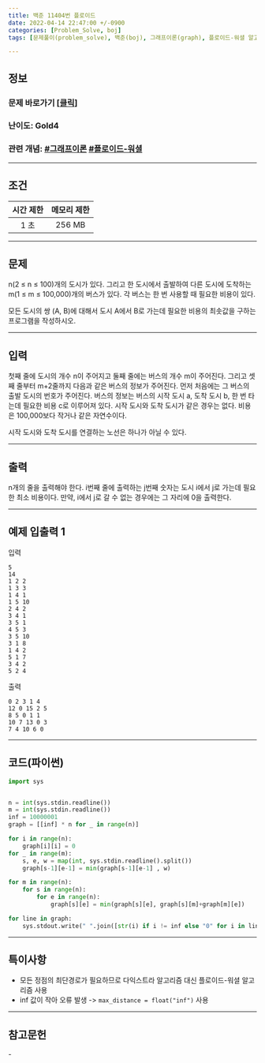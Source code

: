 ```yaml
---
title: 백준 11404번 플로이드
date: 2022-04-14 22:47:00 +/-0900
categories: [Problem_Solve, boj]
tags: [문제풀이(problem_solve), 백준(boj), 그래프이론(graph), 플로이드-워셜 알고리즘(floyd_warshall_algorithm)]

---
```

## 정보
### 문제 바로가기 [[클릭](https://www.acmicpc.net/problem/11404)]
### 난이도: Gold4
### 관련 개념: [#그래프이론](https://www.acmicpc.net/problemset?sort=ac_desc&algo=7) [#플로이드-워셜](https://www.acmicpc.net/problemset?sort=ac_desc&algo=31)

---
## 조건

시간 제한|메모리 제한
:---:|:---:
1 초|256 MB

---
## 문제
n(2 ≤ n ≤ 100)개의 도시가 있다. 그리고 한 도시에서 출발하여 다른 도시에 도착하는 m(1 ≤ m ≤ 100,000)개의 버스가 있다. 각 버스는 한 번 사용할 때 필요한 비용이 있다.

모든 도시의 쌍 (A, B)에 대해서 도시 A에서 B로 가는데 필요한 비용의 최솟값을 구하는 프로그램을 작성하시오.

---
## 입력
첫째 줄에 도시의 개수 n이 주어지고 둘째 줄에는 버스의 개수 m이 주어진다. 그리고 셋째 줄부터 m+2줄까지 다음과 같은 버스의 정보가 주어진다. 먼저 처음에는 그 버스의 출발 도시의 번호가 주어진다. 버스의 정보는 버스의 시작 도시 a, 도착 도시 b, 한 번 타는데 필요한 비용 c로 이루어져 있다. 시작 도시와 도착 도시가 같은 경우는 없다. 비용은 100,000보다 작거나 같은 자연수이다.

시작 도시와 도착 도시를 연결하는 노선은 하나가 아닐 수 있다.

---
## 출력
n개의 줄을 출력해야 한다. i번째 줄에 출력하는 j번째 숫자는 도시 i에서 j로 가는데 필요한 최소 비용이다. 만약, i에서 j로 갈 수 없는 경우에는 그 자리에 0을 출력한다.

---
## 예제 입출력 1
입력
```
5
14
1 2 2
1 3 3
1 4 1
1 5 10
2 4 2
3 4 1
3 5 1
4 5 3
3 5 10
3 1 8
1 4 2
5 1 7
3 4 2
5 2 4
```

출력
```
0 2 3 1 4
12 0 15 2 5
8 5 0 1 1
10 7 13 0 3
7 4 10 6 0
```

---
## 코드(파이썬)
```python
import sys


n = int(sys.stdin.readline())
m = int(sys.stdin.readline())
inf = 10000001
graph = [[inf] * n for _ in range(n)]

for i in range(n):
    graph[i][i] = 0
for _ in range(m):
    s, e, w = map(int, sys.stdin.readline().split())
    graph[s-1][e-1] = min(graph[s-1][e-1] , w)

for m in range(n):
    for s in range(n):
        for e in range(n):
            graph[s][e] = min(graph[s][e], graph[s][m]+graph[m][e])

for line in graph:
    sys.stdout.write(" ".join([str(i) if i != inf else "0" for i in line]) + "\n")

```

---
## 특이사항
- 모든 정점의 최단경로가 필요하므로 다익스트라 알고리즘 대신 플로이드-워셜 알고리즘 사용
- inf 값이 작아 오류 발생 -> ```max_distance = float("inf")``` 사용

---
## 참고문헌
\-
